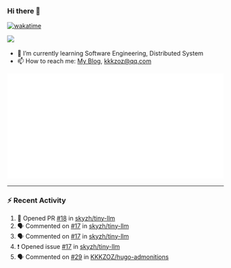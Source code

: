### Hi there 👋

[![wakatime](https://wakatime.com/badge/user/3d3cd454-4851-419e-ab98-0f85a4d69dbf.svg)](https://wakatime.com/@3d3cd454-4851-419e-ab98-0f85a4d69dbf)

![](https://komarev.com/ghpvc/?username=kkkzoz&color=green)

- 🌱 I’m currently learning Software Engineering, Distributed System
- 📫 How to reach me: [My Blog](https://blog.kkkzoz.top/), <kkkzoz@qq.com>

![](https://raw.githubusercontent.com/kkkzoz/github-stats/actions_branch/generated_images/languages.svg)

---

### :zap: Recent Activity

<!--START_SECTION:activity-->
1. 💪 Opened PR [#18](https://github.com/skyzh/tiny-llm/pull/18) in [skyzh/tiny-llm](https://github.com/skyzh/tiny-llm)
2. 🗣 Commented on [#17](https://github.com/skyzh/tiny-llm/issues/17#issuecomment-2904070037) in [skyzh/tiny-llm](https://github.com/skyzh/tiny-llm)
3. 🗣 Commented on [#17](https://github.com/skyzh/tiny-llm/issues/17#issuecomment-2904019525) in [skyzh/tiny-llm](https://github.com/skyzh/tiny-llm)
4. ❗ Opened issue [#17](https://github.com/skyzh/tiny-llm/issues/17) in [skyzh/tiny-llm](https://github.com/skyzh/tiny-llm)
5. 🗣 Commented on [#29](https://github.com/KKKZOZ/hugo-admonitions/issues/29#issuecomment-2903033951) in [KKKZOZ/hugo-admonitions](https://github.com/KKKZOZ/hugo-admonitions)
<!--END_SECTION:activity-->

<!--
**KKKZOZ/KKKZOZ** is a ✨ _special_ ✨ repository because its `README.md` (this file) appears on your GitHub profile.

Here are some ideas to get you started:

- 🔭 I’m currently working on ...
- 🌱 I’m currently learning ...
- 👯 I’m looking to collaborate on ...
- 🤔 I’m looking for help with ...
- 💬 Ask me about ...
- 📫 How to reach me: ...
- 😄 Pronouns: ...
- ⚡ Fun fact: ...
-->
